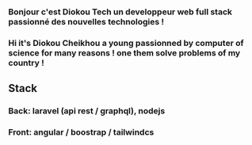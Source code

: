 ### Bonjour c'est Diokou Tech un developpeur web full stack passionné des nouvelles technologies !
###  Hi it's Diokou Cheikhou a young passionned by computer of science for many reasons ! one them solve problems of my country !
## Stack
### Back: laravel (api rest / graphql), nodejs
### Front: angular / boostrap / tailwindcs
